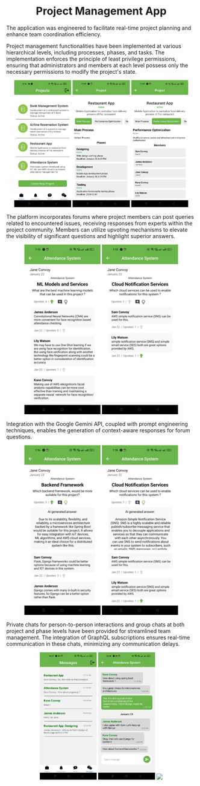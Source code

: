 <h1 align="center">Project Management App</h2>

The application was engineered to facilitate real-time project planning and enhance team coordination efficiency. 

Project management functionalities have been implemented at various hierarchical levels, including processes, phases, and tasks.
The implementation enforces the principle of least privilege permissions, ensuring that administrators and members at each level possess only the necessary permissions to modify the project's state.

<p float="left" align="center">
<img src="resources/projects.jpg"  width="30%">
<img src="resources/process1.jpg"  width="30%">
<img src="resources/process2.jpg"  width="30%">
</p>

The platform incorporates forums where project members can post queries related to encountered issues, receiving responses from experts within the project community. Members can utilize upvoting mechanisms to elevate the visibility of significant questions and highlight superior answers.

<p float="left" align="center">
<img src="resources/question1.jpg"  width="40%">
<img src="resources/question3.jpg"  width="40%">
</p>

Integration with the Google Gemini API, coupled with prompt engineering techniques, enables the generation of context-aware responses for forum questions.

<p float="left" align="center">
<img src="resources/AI1.jpg"  width="40%">
<img src="resources/AI2.jpg"  width="40%">
</p>

Private chats for person-to-person interactions and group chats at both project and phase levels have been provided for streamlined team management. The integration of GraphQL subscriptions ensures real-time communication in these chats, minimizing any communication delays.

<p float="left" align="center">
<img src="resources/Messages.jpg"  width="30%">
<img src="resources/projectChat.jpg"  width="30%">
<img src="resources/real-time-chat.gif"  width="30%">
</p>
